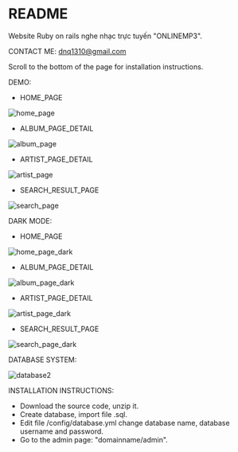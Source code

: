 # README

Website Ruby on rails nghe nhạc trực tuyến "ONLINEMP3".

CONTACT ME: dnq1310@gmail.com

Scroll to the bottom of the page for installation instructions.

DEMO:

* HOME_PAGE

![home_page](https://user-images.githubusercontent.com/54609183/119317308-2667e900-bca2-11eb-8354-63eff80bcad6.PNG)

* ALBUM_PAGE_DETAIL

![album_page](https://user-images.githubusercontent.com/54609183/119317384-3d0e4000-bca2-11eb-9ec5-f547aea5ea62.PNG)

* ARTIST_PAGE_DETAIL

![artist_page](https://user-images.githubusercontent.com/54609183/119317409-439cb780-bca2-11eb-9423-34b2e7c9207d.PNG)

* SEARCH_RESULT_PAGE

![search_page](https://user-images.githubusercontent.com/54609183/119317430-47c8d500-bca2-11eb-9068-99bbef4d598b.PNG)

DARK MODE:

* HOME_PAGE

![home_page_dark](https://user-images.githubusercontent.com/54609183/119317471-54e5c400-bca2-11eb-9fcc-b23a117865a1.PNG)

* ALBUM_PAGE_DETAIL

![album_page_dark](https://user-images.githubusercontent.com/54609183/119317638-83639f00-bca2-11eb-892c-3285dcefe545.PNG)

* ARTIST_PAGE_DETAIL

![artist_page_dark](https://user-images.githubusercontent.com/54609183/119317654-878fbc80-bca2-11eb-8722-d8a990a48532.PNG)

* SEARCH_RESULT_PAGE

![search_page_dark](https://user-images.githubusercontent.com/54609183/119317663-8a8aad00-bca2-11eb-8ae2-2c99f1bcebec.PNG)

DATABASE SYSTEM:

![database2](https://user-images.githubusercontent.com/54609183/119318292-506ddb00-bca3-11eb-946c-7b1df68f5354.PNG)

INSTALLATION INSTRUCTIONS:

+ Download the source code, unzip it.
+ Create database, import file .sql.
+ Edit file /config/database.yml change database name, database username and password.
+ Go to the admin page: "domainname/admin".

